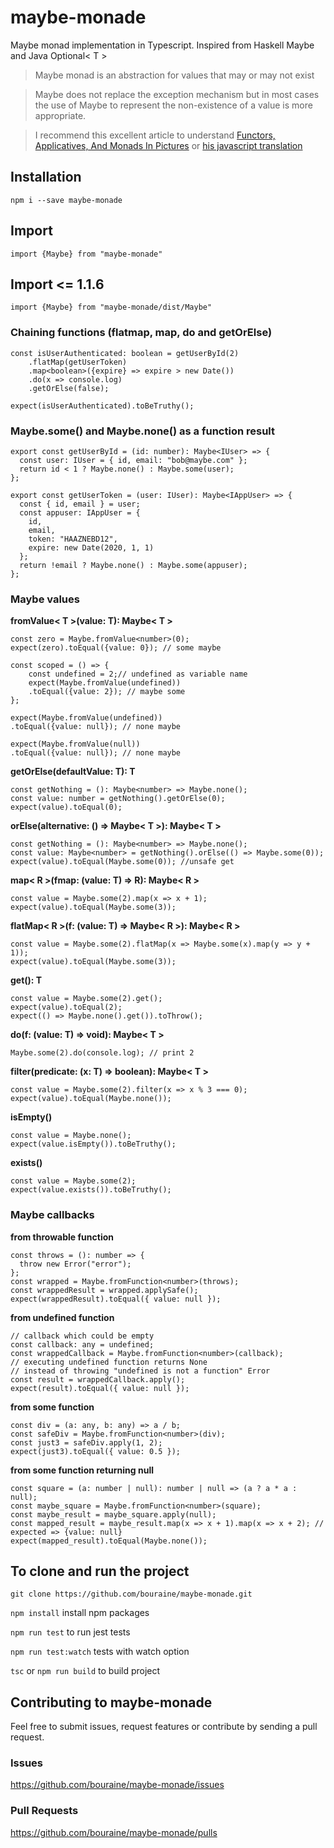 # maybe-monade

Maybe monad implementation in Typescript.
Inspired from Haskell Maybe and Java Optional< T >

> Maybe monad is an abstraction for values that may or may not exist

> Maybe does not replace the exception mechanism but in most cases the use of Maybe to represent the non-existence of a value is more appropriate.

> I recommend this excellent article to understand
> [Functors, Applicatives, And Monads In Pictures](http://adit.io/posts/2013-04-17-functors,_applicatives,_and_monads_in_pictures.html)
> or [his javascript translation](https://medium.com/@tzehsiang/javascript-functor-applicative-monads-in-pictures-b567c6415221)

## Installation

`npm i --save maybe-monade`

## Import

`import {Maybe} from "maybe-monade"`

## Import <= 1.1.6

`import {Maybe} from "maybe-monade/dist/Maybe"`

### Chaining functions (flatmap, map, do and getOrElse)

```
const isUserAuthenticated: boolean = getUserById(2)
    .flatMap(getUserToken)
    .map<boolean>({expire} => expire > new Date())
    .do(x => console.log)
    .getOrElse(false);

expect(isUserAuthenticated).toBeTruthy();
```

### Maybe.some() and Maybe.none() as a function result

```
export const getUserById = (id: number): Maybe<IUser> => {
  const user: IUser = { id, email: "bob@maybe.com" };
  return id < 1 ? Maybe.none() : Maybe.some(user);
};

export const getUserToken = (user: IUser): Maybe<IAppUser> => {
  const { id, email } = user;
  const appuser: IAppUser = {
    id,
    email,
    token: "HAAZNEBD12",
    expire: new Date(2020, 1, 1)
  };
  return !email ? Maybe.none() : Maybe.some(appuser);
};
```

### Maybe values

**fromValue< T >(value: T): Maybe< T >**

```
const zero = Maybe.fromValue<number>(0);
expect(zero).toEqual({value: 0}); // some maybe

const scoped = () => {
    const undefined = 2;// undefined as variable name
    expect(Maybe.fromValue(undefined))
    .toEqual({value: 2}); // maybe some
};

expect(Maybe.fromValue(undefined))
.toEqual({value: null}); // none maybe

expect(Maybe.fromValue(null))
.toEqual({value: null}); // none maybe
```

**getOrElse(defaultValue: T): T**

```
const getNothing = (): Maybe<number> => Maybe.none();
const value: number = getNothing().getOrElse(0);
expect(value).toEqual(0);
```

**orElse(alternative: () => Maybe< T >): Maybe< T >**

```
const getNothing = (): Maybe<number> => Maybe.none();
const value: Maybe<number> = getNothing().orElse(() => Maybe.some(0));
expect(value).toEqual(Maybe.some(0)); //unsafe get
```

**map< R >(fmap: (value: T) => R): Maybe< R >**

```
const value = Maybe.some(2).map(x => x + 1);
expect(value).toEqual(Maybe.some(3));
```

**flatMap< R >(f: (value: T) => Maybe< R >): Maybe< R >**

```
const value = Maybe.some(2).flatMap(x => Maybe.some(x).map(y => y + 1));
expect(value).toEqual(Maybe.some(3));
```

**get(): T**

```
const value = Maybe.some(2).get();
expect(value).toEqual(2);
expect(() => Maybe.none().get()).toThrow();
```

**do(f: (value: T) => void): Maybe< T >**

```
Maybe.some(2).do(console.log); // print 2
```

**filter(predicate: (x: T) => boolean): Maybe< T >**

```
const value = Maybe.some(2).filter(x => x % 3 === 0);
expect(value).toEqual(Maybe.none());
```

**isEmpty()**

```
const value = Maybe.none();
expect(value.isEmpty()).toBeTruthy();
```

**exists()**

```
const value = Maybe.some(2);
expect(value.exists()).toBeTruthy();
```

### Maybe callbacks

**from throwable function**

```
const throws = (): number => {
  throw new Error("error");
};
const wrapped = Maybe.fromFunction<number>(throws);
const wrappedResult = wrapped.applySafe();
expect(wrappedResult).toEqual({ value: null });
```

**from undefined function**

```
// callback which could be empty
const callback: any = undefined;
const wrappedCallback = Maybe.fromFunction<number>(callback);
// executing undefined function returns None
// instead of throwing "undefined is not a function" Error
const result = wrappedCallback.apply();
expect(result).toEqual({ value: null });
```

**from some function**

```
const div = (a: any, b: any) => a / b;
const safeDiv = Maybe.fromFunction<number>(div);
const just3 = safeDiv.apply(1, 2);
expect(just3).toEqual({ value: 0.5 });
```

**from some function returning null**

```
const square = (a: number | null): number | null => (a ? a * a : null);
const maybe_square = Maybe.fromFunction<number>(square);
const maybe_result = maybe_square.apply(null);
const mapped_result = maybe_result.map(x => x + 1).map(x => x + 2); // expected => {value: null}
expect(mapped_result).toEqual(Maybe.none());
```

## To clone and run the project

`git clone https://github.com/bouraine/maybe-monade.git`

`npm install` install npm packages

`npm run test` to run jest tests

`npm run test:watch` tests with watch option

`tsc` or `npm run build` to build project

## Contributing to maybe-monade

Feel free to submit issues, request features or contribute by sending a pull request.

### Issues

<https://github.com/bouraine/maybe-monade/issues>

### Pull Requests

<https://github.com/bouraine/maybe-monade/pulls>

